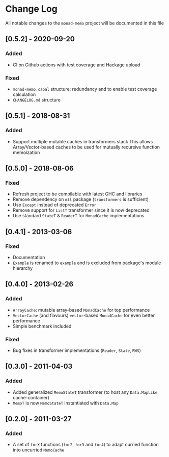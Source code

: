 # Change Log
All notable changes to the `monad-memo` project will be documented in this file

## [0.5.2] - 2020-09-20
### Added
- CI on Github actions with test coverage and Hackage upload
### Fixed
- `monad-memo.cabal` structure: redundancy and to enable test coverage calculation
- `CHANGELOG.md` structure

## [0.5.1] - 2018-08-31
### Added
- Support multiple mutable caches in transformers stack
  This allows Array/Vector-based caches to be used for mutually recursive function memoization

## [0.5.0] - 2018-08-06
### Fixed
- Refresh project to be compilable with latest GHC and libraries
- Remove dependency on `mtl` package (`transformers` is sufficient)
- Use `Except` instead of deprecated `Error`
- Remove support for `ListT` transformer since it is now deprecated
- Use standard `StateT` & `ReaderT` for `MonadCache` implementations

## [0.4.1] - 2013-03-06
### Fixed
- Documentation
- `Example` is renamed to `example` and is excluded from package's module hierarchy

## [0.4.0] - 2013-02-26
### Added
- `ArrayCache`: mutable array-based `MonadCache` for top performance
- `VectorCache` (and flavours) `vector`-based `MonadCache` for even better performance
- Simple benchmark included
### Fixed
- Bug fixes in transformer implementations (`Reader`, `State`, `RWS`)

## [0.3.0] - 2011-04-03
### Added
- Added generalized `MemoStateT` transformer (to host any `Data.MapLike` cache-container)
- `MemoT` is now `MemoStateT` instantiated with `Data.Map`

## [0.2.0] - 2011-03-27
### Added
- A set of `forX` functions (`for2`, `for3` and `for4`) to adapt curried function into uncurried `MemoCache`
